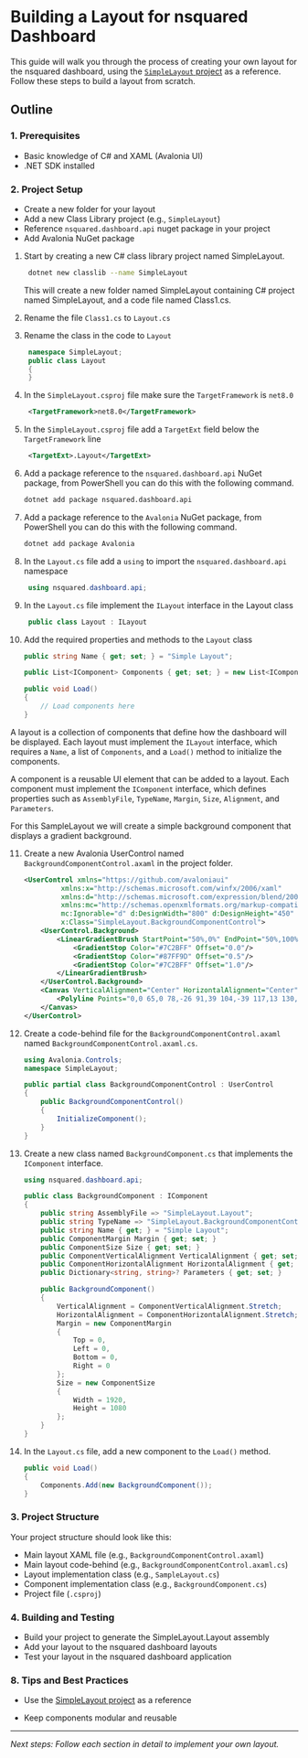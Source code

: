 # Building a Layout for nsquared Dashboard

This guide will walk you through the process of creating your own layout for the nsquared dashboard, using the [`SimpleLayout` project](https://github.com/nsquaredsolutions/dashboard/tree/main//Samples/SimpleLayout) as a reference. Follow these steps to build a layout from scratch.

## Outline

### 1. Prerequisites

- Basic knowledge of C# and XAML (Avalonia UI)
- .NET SDK installed

### 2. Project Setup

- Create a new folder for your layout
- Add a new Class Library project (e.g., `SimpleLayout`)
- Reference `nsquared.dashboard.api` nuget package in your project
- Add Avalonia NuGet package

1. Start by creating a new C# class library project named SimpleLayout.

   ```bash
    dotnet new classlib --name SimpleLayout
   ```

   This will create a new folder named SimpleLayout containing C# project named SimpleLayout, and a code file named Class1.cs.

2. Rename the file `Class1.cs` to `Layout.cs`
3. Rename the class in the code to `Layout`

   ```cs
    namespace SimpleLayout;
    public class Layout
    {
    }
   ```

4. In the `SimpleLayout.csproj` file make sure the `TargetFramework` is `net8.0`

   ```xml
    <TargetFramework>net8.0</TargetFramework>
   ```

5. In the `SimpleLayout.csproj` file add a `TargetExt` field below the `TargetFramework` line

   ```xml
    <TargetExt>.Layout</TargetExt>
   ```

6. Add a package reference to the `nsquared.dashboard.api` NuGet package, from PowerShell you can do this with the following command.

   ```sh
   dotnet add package nsquared.dashboard.api
   ```

7. Add a package reference to the `Avalonia` NuGet package, from PowerShell you can do this with the following command.

   ```sh
   dotnet add package Avalonia
   ```

8. In the `Layout.cs` file add a `using` to import the `nsquared.dashboard.api` namespace

   ```cs
    using nsquared.dashboard.api;
   ```

9. In the `Layout.cs` file implement the `ILayout` interface in the Layout class

   ```cs
    public class Layout : ILayout
   ```

10. Add the required properties and methods to the `Layout` class

    ```cs
    public string Name { get; set; } = "Simple Layout";

    public List<IComponent> Components { get; set; } = new List<IComponent>();

    public void Load()
    {
        // Load components here
    }
    ```

A layout is a collection of components that define how the dashboard will be displayed. Each layout must implement the `ILayout` interface, which requires a `Name`, a list of `Components`, and a `Load()` method to initialize the components.

A component is a reusable UI element that can be added to a layout. Each component must implement the `IComponent` interface, which defines properties such as `AssemblyFile`, `TypeName`, `Margin`, `Size`, `Alignment`, and `Parameters`.

For this SampleLayout we will create a simple background component that displays a gradient background.

11. Create a new Avalonia UserControl named `BackgroundComponentControl.axaml` in the project folder.

    ```xml
    <UserControl xmlns="https://github.com/avaloniaui"
             xmlns:x="http://schemas.microsoft.com/winfx/2006/xaml"
             xmlns:d="http://schemas.microsoft.com/expression/blend/2008"
             xmlns:mc="http://schemas.openxmlformats.org/markup-compatibility/2006"
             mc:Ignorable="d" d:DesignWidth="800" d:DesignHeight="450"
             x:Class="SimpleLayout.BackgroundComponentControl">
        <UserControl.Background>
            <LinearGradientBrush StartPoint="50%,0%" EndPoint="50%,100%">
                <GradientStop Color="#7C2BFF" Offset="0.0"/>
                <GradientStop Color="#87FF9D" Offset="0.5"/>
                <GradientStop Color="#7C2BFF" Offset="1.0"/>
            </LinearGradientBrush>
        </UserControl.Background>
        <Canvas VerticalAlignment="Center" HorizontalAlignment="Center" >
            <Polyline Points="0,0 65,0 78,-26 91,39 104,-39 117,13 130,0 195,0" Stroke="Brown" Canvas.Left="0" Canvas.Top="0"/>
        </Canvas>
    </UserControl>
    ```

12. Create a code-behind file for the `BackgroundComponentControl.axaml` named `BackgroundComponentControl.axaml.cs`.

    ```csharp
    using Avalonia.Controls;
    namespace SimpleLayout;

    public partial class BackgroundComponentControl : UserControl
    {
        public BackgroundComponentControl()
        {
            InitializeComponent();
        }
    }

    ```

13. Create a new class named `BackgroundComponent.cs` that implements the `IComponent` interface.

    ```csharp
    using nsquared.dashboard.api;

    public class BackgroundComponent : IComponent
    {
        public string AssemblyFile => "SimpleLayout.Layout";
        public string TypeName => "SimpleLayout.BackgroundComponentControl";
        public string Name { get; } = "Simple Layout";
        public ComponentMargin Margin { get; set; }
        public ComponentSize Size { get; set; }
        public ComponentVerticalAlignment VerticalAlignment { get; set; }
        public ComponentHorizontalAlignment HorizontalAlignment { get; set; }
        public Dictionary<string, string>? Parameters { get; set; }

        public BackgroundComponent()
        {
            VerticalAlignment = ComponentVerticalAlignment.Stretch;
            HorizontalAlignment = ComponentHorizontalAlignment.Stretch;
            Margin = new ComponentMargin
            {
                Top = 0,
                Left = 0,
                Bottom = 0,
                Right = 0
            };
            Size = new ComponentSize
            {
                Width = 1920,
                Height = 1080
            };
        }
    }
    ```

14. In the `Layout.cs` file, add a new component to the `Load()` method.

    ```csharp
    public void Load()
    {
        Components.Add(new BackgroundComponent());
    }
    ```

### 3. Project Structure

Your project structure should look like this:

- Main layout XAML file (e.g., `BackgroundComponentControl.axaml`)
- Main layout code-behind (e.g., `BackgroundComponentControl.axaml.cs`)
- Layout implementation class (e.g., `SampleLayout.cs`)
- Component implementation class (e.g., `BackgroundComponent.cs`)
- Project file (`.csproj`)

### 4. Building and Testing

- Build your project to generate the SimpleLayout.Layout assembly
- Add your layout to the nsquared dashboard layouts
- Test your layout in the nsquared dashboard application

### 8. Tips and Best Practices

- Use the [SimpleLayout project](https://github.com/nsquaredsolutions/dashboard/tree/main//Samples/SimpleLayout) as a reference

- Keep components modular and reusable

---

_Next steps: Follow each section in detail to implement your own layout._

